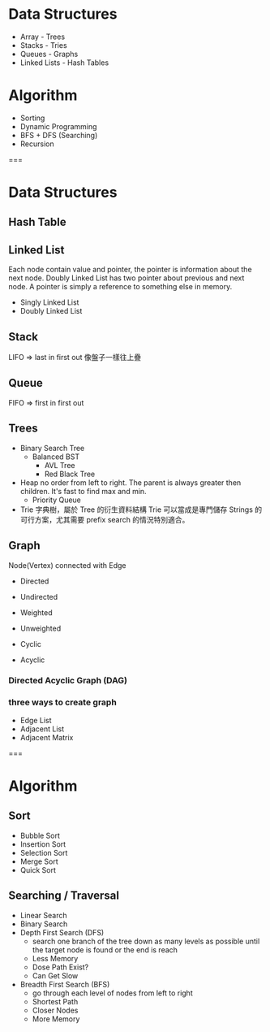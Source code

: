 # Data Structures
- Array                     - Trees
- Stacks                    - Tries
- Queues                    - Graphs
- Linked Lists              - Hash Tables

# Algorithm
- Sorting
- Dynamic Programming
- BFS + DFS (Searching)
- Recursion

===

# Data Structures

## Hash Table

## Linked List
Each node contain value and pointer, the pointer is information about the next node.
Doubly Linked List has two pointer about previous and next node.
A pointer is simply a reference to something else in memory.

- Singly Linked List
- Doubly Linked List

## Stack
LIFO => last in first out
像盤子一樣往上疊

## Queue
FIFO => first in first out

## Trees

- Binary Search Tree
    - Balanced BST
        - AVL Tree
        - Red Black Tree
- Heap
    no order from left to right. The parent is always greater then children.
    It's fast to find max and min.
    - Priority Queue
- Trie
    字典樹，屬於 Tree 的衍生資料結構
    Trie 可以當成是專門儲存 Strings 的可行方案，尤其需要 prefix search 的情況特別適合。

## Graph

Node(Vertex) connected with Edge

- Directed 
- Undirected

- Weighted 
- Unweighted

- Cyclic
- Acyclic

### Directed Acyclic Graph (DAG)

### three ways to create graph

- Edge List
- Adjacent List
- Adjacent Matrix

===

# Algorithm

## Sort
- Bubble Sort
- Insertion Sort
- Selection Sort
- Merge Sort
- Quick Sort

## Searching / Traversal

- Linear Search
- Binary Search
- Depth First Search (DFS)
    - search one branch of the tree down as many levels as possible until the target node is found or the end is reach 
    - Less Memory
    - Dose Path Exist?
    - Can Get Slow
- Breadth First Search (BFS)
    - go through each level of nodes from left to right
    - Shortest Path
    - Closer Nodes
    - More Memory